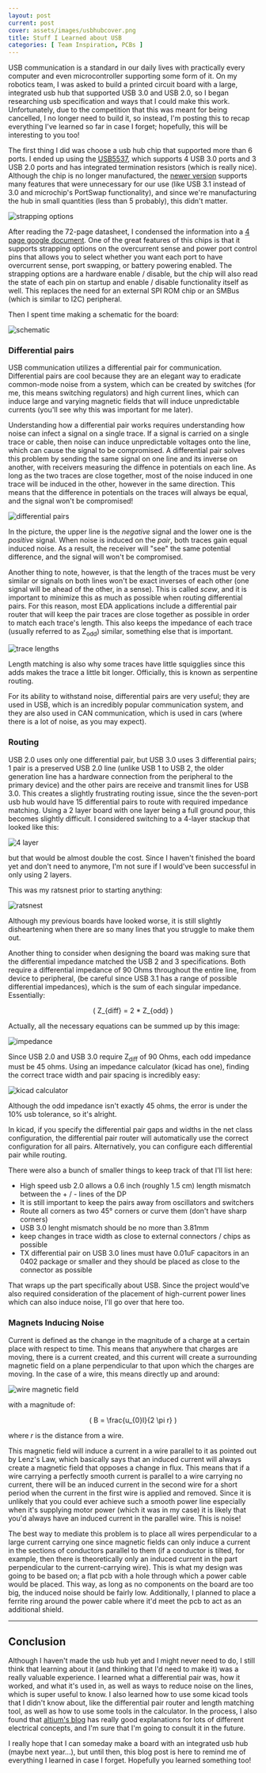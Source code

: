 ```yaml
---
layout: post
current: post
cover: assets/images/usbhubcover.png
title: Stuff I Learned about USB
categories: [ Team Inspiration, PCBs ]
---
```


USB communication is a standard in our daily lives with practically every computer and even microcontroller supporting some form of it. On my robotics team, I was asked to build a printed circuit board with a large, integrated usb hub that supported USB 3.0 and USB 2.0, so I began researching usb specification and ways that I could make this work. Unfortunately, due to the competition that this was meant for being cancelled, I no longer need to build it, so instead, I'm posting this to recap everything I've learned so far in case I forget; hopefully, this will be interesting to you too!

The first thing I did was choose a usb hub chip that supported more than 6 ports. I ended up using the [USB5537](https://www.digikey.com/en/products/detail/microchip-technology/USB5537-AKZE/3873213), which supports 4 USB 3.0 ports and 3 USB 2.0 ports and has integrated termination resistors (which is really nice). Although the chip is no longer manufactured, the [newer version](https://www.digikey.com/en/products/detail/microchip-technology/USB5537-AKZE/3873213) supports many features that were unnecessary for our use (like USB 3.1 instead of 3.0 and microchip's PortSwap functionality), and since we're manufacturing the hub in small quantities (less than 5 probably), this didn't matter. 

![strapping options](https://media.discordapp.net/attachments/881969144814256200/958728254846545930/Screen_Shot_2022-03-30_at_7.03.41_AM.png?width=1010&height=1137)

After reading the 72-page datasheet, I condensed the information into a [4 page google document](https://docs.google.com/document/d/1odN4gN_-jIQHQlAnRAWSDu5GT4It5h0y8beZlxaTd3k/edit). One of the great features of this chips is that it supports strapping options on the overcurrent sense and power port control pins that allows you to select whether you want each port to have overcurrent sense, port swapping, or battery powering enabled. The strapping options are a hardware enable / disable, but the chip will also read the state of each pin on startup and enable / disable functionality itself as well. This replaces the need for an external SPI ROM chip or an SMBus (which is similar to I2C) peripheral.

Then I spent time making a schematic for the board:

![schematic](https://media.discordapp.net/attachments/881969144814256200/958730796699627530/Screen_Shot_2022-03-30_at_7.13.48_AM.png?width=788&height=1137)

### Differential pairs

USB communication utilizes a differential pair for communication. Differential pairs are cool because they are an elegant way to eradicate common-mode noise from a system, which can be created by switches (for me, this means switching regulators) and high current lines, which can induce large and varying magnetic fields that will induce unpredictable currents (you'll see why this was important for me later). 

Understanding how a differential pair works requires understanding how noise can infect a signal on a single trace. If a signal is carried on a single trace or cable, then noise can induce unpredictable voltages onto the line, which can cause the signal to be compromised. A differential pair solves this problem by sending the same signal on one line and its inverse on another, with receivers measuring the diffence in potentials on each line. As long as the two traces are close together, most of the noise induced in one trace will be induced in the other, however in the same direction. This means that the difference in potentials on the traces will always be equal, and the signal won't be compromised!

![differential pairs](https://encrypted-tbn0.gstatic.com/images?q=tbn:ANd9GcT5tHk0NeUfwEB8Soyq3q8Y1YedaT8usCvYrf5U9DMYBECC2uv7YOlr24URVbyCpmYwSQ0&usqp=CAU)

In the picture, the upper line is the _negative_ signal and the lower one is the _positive_ signal. When noise is induced on the _pair_, both traces gain equal induced noise. As a result, the receiver will "see" the same potential difference, and the signal will won't be compromised.

Another thing to note, however, is that the length of the traces must be very similar or signals on both lines won't be exact inverses of each other (one signal will be ahead of the other, in a sense). This is called _scew_, and it is important to minimize this as much as possible when routing differential pairs. For this reason, most EDA applications include a differential pair router that will keep the pair traces are close together as possible in order to match each trace's length. This also keeps the impedance of each trace (usually referred to as Z<sub>odd</sub>) similar, something else that is important.

![trace lengths](https://kicad-info.s3.dualstack.us-west-2.amazonaws.com/optimized/3X/5/1/51f85ddeae6963d809afc331f2af611e1ad6cc05_2_690x374.png)

Length matching is also why some traces have little squigglies since this adds makes the trace a little bit longer. Officially, this is known as serpentine routing.

For its ability to withstand noise, differential pairs are very useful; they are used in USB, which is an incredibly popular communication system, and they are also used in CAN communication, which is used in cars (where there is a lot of noise, as you may expect). 

### Routing

USB 2.0 uses only one differential pair, but USB 3.0 uses 3 differential pairs; 1 pair is a preserved USB 2.0 line (unlike USB 1 to USB 2, the older generation line has a hardware connection from the peripheral to the primary device) and the other pairs are receive and transmit lines for USB 3.0. This creates a slightly frustrating routing issue, since the the seven-port usb hub would have 15 differential pairs to route with required impedance matching. Using a 2 layer board with one layer being a full ground pour, this becomes slightly difficult. I considered switching to a 4-layer stackup that looked like this:

![4 layer](https://media.discordapp.net/attachments/881969144814256200/958729177505337424/unknown.png)

but that would be almost double the cost. Since I haven't finished the board yet and don't need to anymore, I'm not sure if I would've been successful in only using 2 layers.

This was my ratsnest prior to starting anything:

![ratsnest](https://media.discordapp.net/attachments/881969144814256200/958729802834128916/unknown.png)

Although my previous boards have looked worse, it is still slightly disheartening when there are so many lines that you struggle to make them out. 

Another thing to consider when designing the board was making sure that the differential impedance matched the USB 2 and 3 specifications. Both require a differential impedance of 90 Ohms throughout the entire line, from device to peripheral, (be careful since USB 3.1 has a range of possible differential impedances), which is the sum of each singular impedance. Essentially:

<center>

\( Z_{diff} = 2 * Z_{odd} \)

</center>

Actually, all the necessary equations can be summed up by this image:

![impedance](https://media.discordapp.net/attachments/881969144814256200/958739370540671046/unknown.png)

Since USB 2.0 and USB 3.0 require Z<sub>diff</sub> of 90 Ohms, each odd impedance must be 45 ohms. Using an impedance calculator (kicad has one), finding the correct trace width and pair spacing is incredibly easy:

![kicad calculator](https://media.discordapp.net/attachments/881969144814256200/958740185548484638/Screen_Shot_2022-03-30_at_7.51.06_AM.png)

Although the odd impedance isn't exactly 45 ohms, the error is under the 10% usb tolerance, so it's alright. 

In kicad, if you specify the differential pair gaps and widths in the net class configuration, the differential pair router will automatically use the correct configuration for all pairs. Alternatively, you can configure each differential pair while routing.

There were also a bunch of smaller things to keep track of that I'll list here:

- High speed usb 2.0 allows a 0.6 inch (roughly 1.5 cm) length mismatch between the + / - lines of the DP
- It is still important to keep the pairs away from oscillators and switchers
- Route all corners as two 45&deg; corners or curve them (don't have sharp corners)
- USB 3.0 lenght mismatch should be no more than 3.81mm
- keep changes in trace width as close to external connectors / chips as possible
- TX differential pair on USB 3.0 lines must have 0.01uF capacitors in an 0402 package or smaller and they should be placed as close to the connector as possible

That wraps up the part specifically about USB. Since the project would've also required consideration of the placement of high-current power lines which can also induce noise, I'll go over that here too.

### Magnets Inducing Noise

Current is defined as the change in the magnitude of a charge at a certain place with respect to time. This means that anywhere that charges are moving, there is a current created, and this current will create a surrounding magnetic field on a plane perpendicular to that upon which the charges are moving. In the case of a wire, this means directly up and around:

![wire magnetic field](https://media.discordapp.net/attachments/881969144814256200/958745328977346681/unknown.png)

with a magnitude of:

<center>

\( B = \frac{u_{0}I}{2 \pi r} \)

</center>

where _r_ is the distance from a wire.

This magnetic field will induce a current in a wire parallel to it as pointed out by Lenz's Law, which basically says that an induced current will always create a magnetic field that opposes a change in flux. This means that if a wire carrying a perfectly smooth current is parallel to a wire carrying no current, there will be an induced current in the second wire for a short period when the current in the first wire is applied and removed. Since it is unlikely that you could ever achieve such a smooth power line especially when it's supplying motor power (which it was in my case) it is likely that you'd always have an induced current in the parallel wire. This is noise!

The best way to mediate this problem is to place all wires perpendicular to a large current carrying one since magnetic fields can only induce a current in the sections of conductors parallel to them (if a conductor is tilted, for example, then there is theoretically only an induced current in the part perpendicular to the current-carrying wire). This is what my design was going to be based on; a flat pcb with a hole through which a power cable would be placed. This way, as long as no components on the board are too big, the induced noise should be fairly low. Additionally, I planned to place a ferrite ring around the power cable where it'd meet the pcb to act as an additional shield. 


<hr>

## Conclusion

Although I haven't made the usb hub yet and I might never need to do, I still think that learning about it (and thinking that I'd need to make it) was a really valuable experience. I learned what a differential pair was, how it worked, and what it's used in, as well as ways to reduce noise on the lines, which is super useful to know. I also learned how to use some kicad tools that I didn't know about, like the differential pair router and length matching tool, as well as how to use some tools in the calculator. In the process, I also found that [altium's blog](https://resources.altium.com) has really good explanations for lots of different electrical concepts, and I'm sure that I'm going to consult it in the future.

I really hope that I can someday make a board with an integrated usb hub (maybe next year...), but until then, this blog post is here to remind me of everything I learned in case I forget. Hopefully you learned something too!
